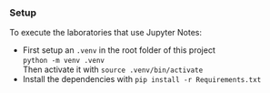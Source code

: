 ### Setup
To execute the laboratories that use Jupyter Notes: <br>
- First setup an ``.venv`` in the root folder of this project <br>
``python -m venv .venv`` <br> 
Then activate it with ``source .venv/bin/activate``
- Install the dependencies with ``pip install -r Requirements.txt``